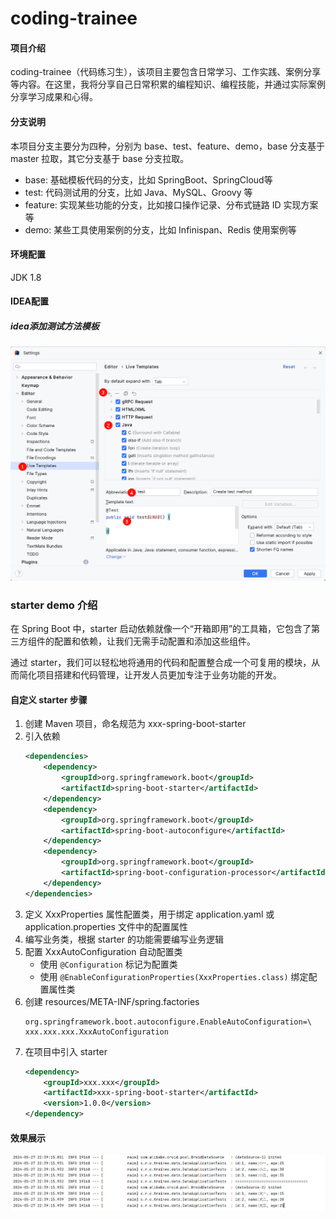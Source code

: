 # coding-trainee

#### 项目介绍

coding-trainee（代码练习生），该项目主要包含日常学习、工作实践、案例分享等内容。在这里，我将分享自己日常积累的编程知识、编程技能，并通过实际案例分享学习成果和心得。

#### 分支说明

本项目分支主要分为四种，分别为 base、test、feature、demo，base 分支基于 master 拉取，其它分支基于 base 分支拉取。

- base: 基础模板代码的分支，比如 SpringBoot、SpringCloud等
- test: 代码测试用的分支，比如 Java、MySQL、Groovy 等
- feature: 实现某些功能的分支，比如接口操作记录、分布式链路 ID 实现方案等
- demo: 某些工具使用案例的分支，比如 Infinispan、Redis 使用案例等

#### 环境配置

JDK 1.8

#### IDEA配置

##### idea添加测试方法模板

![CreateTestMethodTemplate.png](imgs/CreateTestMethodTemplate.png)

### starter demo 介绍

在 Spring Boot 中，starter 启动依赖就像一个“开箱即用”的工具箱，它包含了第三方组件的配置和依赖，让我们无需手动配置和添加这些组件。

通过 starter，我们可以轻松地将通用的代码和配置整合成一个可复用的模块，从而简化项目搭建和代码管理，让开发人员更加专注于业务功能的开发。

#### 自定义 starter 步骤

1. 创建 Maven 项目，命名规范为 xxx-spring-boot-starter
2. 引入依赖
    ```xml
    <dependencies>
        <dependency>
            <groupId>org.springframework.boot</groupId>
            <artifactId>spring-boot-starter</artifactId>
        </dependency>
        <dependency>
            <groupId>org.springframework.boot</groupId>
            <artifactId>spring-boot-autoconfigure</artifactId>
        </dependency>
        <dependency>
            <groupId>org.springframework.boot</groupId>
            <artifactId>spring-boot-configuration-processor</artifactId>
        </dependency>
    </dependencies>
    ```
3. 定义 XxxProperties 属性配置类，用于绑定 application.yaml 或 application.properties 文件中的配置属性
4. 编写业务类，根据 starter 的功能需要编写业务逻辑
5. 配置 XxxAutoConfiguration 自动配置类
   - 使用 `@Configuration` 标记为配置类
   - 使用 `@EnableConfigurationProperties(XxxProperties.class)` 绑定配置属性类
6. 创建 resources/META-INF/spring.factories
    ```factories
    org.springframework.boot.autoconfigure.EnableAutoConfiguration=\  
    xxx.xxx.xxx.XxxAutoConfiguration
    ```
7. 在项目中引入 starter
    ```xml
    <dependency>
        <groupId>xxx.xxx</groupId>
        <artifactId>xxx-spring-boot-starter</artifactId>
        <version>1.0.0</version>
    </dependency>
    ```

#### 效果展示

![MultiDataSource.png](imgs/MultiDataSource.png)